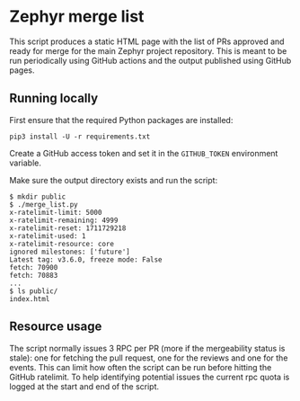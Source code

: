 # Zephyr merge list

This script produces a static HTML page with the list of PRs approved and ready
for merge for the main Zephyr project repository. This is meant to be run
periodically using GitHub actions and the output published using GitHub pages.

## Running locally

First ensure that the required Python packages are installed:

```console
pip3 install -U -r requirements.txt
```

Create a GitHub access token and set it in the `GITHUB_TOKEN` environment
variable.

Make sure the output directory exists and run the script:

```console
$ mkdir public
$ ./merge_list.py
x-ratelimit-limit: 5000
x-ratelimit-remaining: 4999
x-ratelimit-reset: 1711729218
x-ratelimit-used: 1
x-ratelimit-resource: core
ignored milestones: ['future']
Latest tag: v3.6.0, freeze mode: False
fetch: 70900
fetch: 70883
...
$ ls public/
index.html
```

## Resource usage

The script normally issues 3 RPC per PR (more if the mergeability status is
stale): one for fetching the pull request, one for the reviews and one for the
events. This can limit how often the script can be run before hitting the
GitHub ratelimit. To help identifying potential issues the current rpc quota is
logged at the start and end of the script.

